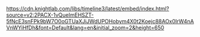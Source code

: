 https://cdn.knightlab.com/libs/timeline3/latest/embed/index.html?source=v2:2PACX-1vQueImEHSZT-5fNcE3snFPk9bW7O0oGTUaXJiJWdUPOHobym4X0t2Koejc88AOx0IrW4nAVnWYiHfDh&font=Default&lang=en&initial_zoom=2&height=650
